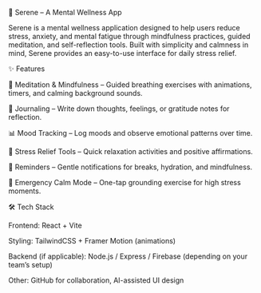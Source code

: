 🌿 Serene – A Mental Wellness App

Serene is a mental wellness application designed to help users reduce stress, anxiety, and mental fatigue through mindfulness practices, guided meditation, and self-reflection tools.
Built with simplicity and calmness in mind, Serene provides an easy-to-use interface for daily stress relief.

✨ Features

🧘 Meditation & Mindfulness – Guided breathing exercises with animations, timers, and calming background sounds.

📔 Journaling – Write down thoughts, feelings, or gratitude notes for reflection.

📊 Mood Tracking – Log moods and observe emotional patterns over time.

🌱 Stress Relief Tools – Quick relaxation activities and positive affirmations.

🔔 Reminders – Gentle notifications for breaks, hydration, and mindfulness.

🚨 Emergency Calm Mode – One-tap grounding exercise for high stress moments.


🛠 Tech Stack

Frontend: React + Vite

Styling: TailwindCSS + Framer Motion (animations)

Backend (if applicable): Node.js / Express / Firebase (depending on your team’s setup)

Other: GitHub for collaboration, AI-assisted UI design
